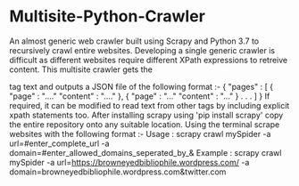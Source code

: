 # Multisite-Python-Crawler
An almost generic web crawler built using Scrapy and Python 3.7 to recursively crawl entire websites. Developing a single generic crawler
is difficult as different websites require different XPath expressions to retreive content. This multisite crawler gets the <p> tag text
and outputs a JSON file of the following format :-
{
	"pages" : [
		{
			"page" : "...."
			"content" : "...."
		},
		{
			"page" : "..."
			"content" : "..."
		}
	.
	.
	.
	]
}
If required, it can be modified to read text from other tags by including explicit xpath statements too.
After installing scrapy using 'pip install scrapy' copy the entire repository onto any suitable location. Using the terminal scrape websites
with the following format :-
Usage : scrapy crawl mySpider -a url=#enter_complete_url -a domain=#enter_allowed_domains_seperated_by_&
Example : scrapy crawl mySpider -a url=https://browneyedbibliophile.wordpress.com/ -a domain=browneyedbibliophile.wordpress.com&twitter.com

